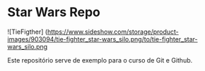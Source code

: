 # Star Wars Repo

![TieFigther] (https://www.sideshow.com/storage/product-images/903094/tie-fighter_star-wars_silo.png/to/tie-fighter_star-wars_silo.png

Este repositório serve de exemplo para o curso de Git e Github.